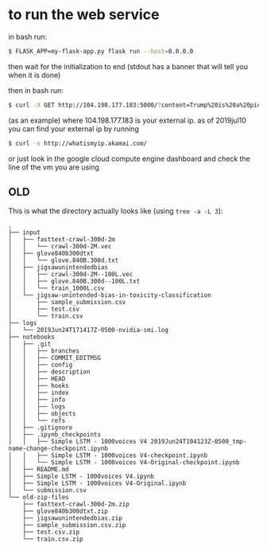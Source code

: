 # to run the web service
in bash run:
```bash
$ FLASK_APP=my-flask-app.py flask run --host=0.0.0.0
```

then wait for the initialization to end (stdout has a banner that will tell you when it is done)

then in bash run:
```bash
$ curl -X GET http://104.198.177.183:5000/?content=Trump%20is%20a%20piece%20of%20shit
```
(as an example)
where 104.198.177.183 is your external ip.
as of 2019jul10 you can find your external ip by running
```bash
$ curl -s http://whatismyip.akamai.com/
```
or just look in the google cloud compute engine dashboard and check the line of the vm you are using


OLD
----------------------------------------------------------------------
This is what the directory actually looks like (using `tree -a -L 3`):
```
.
├── input
│   ├── fasttext-crawl-300d-2m
│   │   └── crawl-300d-2M.vec
│   ├── glove840b300dtxt
│   │   └── glove.840B.300d.txt
│   ├── jigsawunintendedbias
│   │   ├── crawl-300d-2M--100L.vec
│   │   ├── glove.840B.300d--100L.txt
│   │   └── train_1000L.csv
│   └── jigsaw-unintended-bias-in-toxicity-classification
│       ├── sample_submission.csv
│       ├── test.csv
│       └── train.csv
├── logs
│   └── 2019Jun24T171417Z-0500-nvidia-smi.log
├── notebooks
│   ├── .git
│   │   ├── branches
│   │   ├── COMMIT_EDITMSG
│   │   ├── config
│   │   ├── description
│   │   ├── HEAD
│   │   ├── hooks
│   │   ├── index
│   │   ├── info
│   │   ├── logs
│   │   ├── objects
│   │   └── refs
│   ├── .gitignore
│   ├── .ipynb_checkpoints
│   │   ├── Simple LSTM - 1000voices V4 2019Jun24T104123Z-0500_tmp-name-change-checkpoint.ipynb
│   │   ├── Simple LSTM - 1000voices V4-checkpoint.ipynb
│   │   └── Simple LSTM - 1000voices V4-Original-checkpoint.ipynb
│   ├── README.md
│   ├── Simple LSTM - 1000voices V4.ipynb
│   ├── Simple LSTM - 1000voices V4-Original.ipynb
│   └── submission.csv
└── old-zip-files
    ├── fasttext-crawl-300d-2m.zip
    ├── glove840b300dtxt.zip
    ├── jigsawunintendedbias.zip
    ├── sample_submission.csv.zip
    ├── test.csv.zip
    └── train.csv.zip
```
